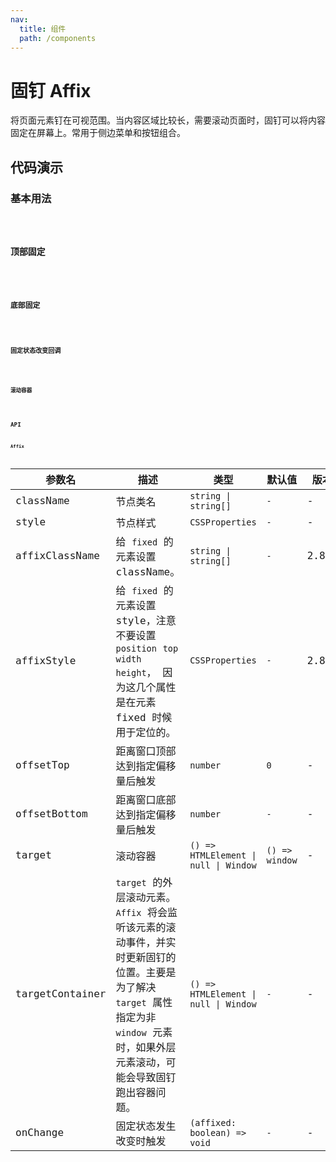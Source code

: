 ```yaml
---
nav:
  title: 组件
  path: /components
---
```


# 固钉 Affix

将页面元素钉在可视范围。当内容区域比较长，需要滚动页面时，固钉可以将内容固定在屏幕上。常用于侧边菜单和按钮组合。

## 代码演示

### 基本用法

<code src="./__demo__/basic.demo.tsx" />

### 顶部固定

<code src="./__demo__/top.demo.tsx" />

### 底部固定

<code src="./__demo__/bottom.demo.tsx" />

### 固定状态改变回调

<code src="./__demo__/fix-change.demo.tsx" />

### 滚动容器

<code src="./__demo__/container.demo.tsx" />

## API

### Affix

|参数名|描述|类型|默认值|版本|
|---|---|---|---|---|
|className|节点类名|`string \| string[]`|`-`|-|
|style|节点样式|`CSSProperties`|`-`|-|
|affixClassName|给 `fixed` 的元素设置 className。|`string \| string[]`|`-`|2.8.0|
|affixStyle|给 `fixed` 的元素设置 style，注意不要设置 `position` `top` `width` `height`， 因为这几个属性是在元素 fixed 时候用于定位的。|`CSSProperties`|`-`|2.8.0|
|offsetTop|距离窗口顶部达到指定偏移量后触发|`number`|`0`|-|
|offsetBottom|距离窗口底部达到指定偏移量后触发|`number`|`-`|-|
|target|滚动容器|`() => HTMLElement \| null \| Window`|`() => window`|-|
|targetContainer|`target` 的外层滚动元素。`Affix` 将会监听该元素的滚动事件，并实时更新固钉的位置。主要是为了解决 `target` 属性指定为非 `window` 元素时，如果外层元素滚动，可能会导致固钉跑出容器问题。|`() => HTMLElement \| null \| Window`|`-`|-|
|onChange|固定状态发生改变时触发|`(affixed: boolean) => void`|`-`|-|

